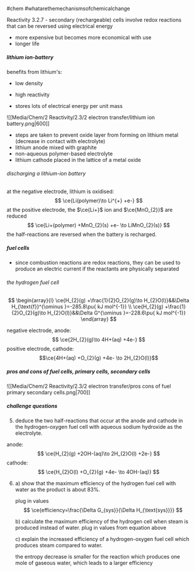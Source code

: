 #chem #whatarethemechanismsofchemicalchange

Reactivity 3.2.7 - secondary (rechargeable) cells involve redox reactions that can be reversed using electrical energy

- more expensive but becomes more economical with use
- longer life 

##### lithium ion-battery
benefits from lithium's:
- low density
- high reactivity

- stores lots of electrical energy per unit mass

![[Media/Chem/2 Reactivity/2.3/2 electron transfer/lithium ion battery.png|600]]
- steps are taken to prevent oxide layer from forming on lithium metal (decrease in contact with electrolyte)
- lithium anode mixed with graphite
- non-aqueous polymer-based electrolyte
- lithium cathode placed in the lattice of a metal oxide

###### discharging a lithium-ion battery
at the negative electrode, lithium is oxidised:
$$
\ce{Li(polymer)\to Li^{+} +e-}
$$
at the positive electrode, the $\ce{Li+}$ ion and $\ce{MnO_{2}}$ are reduced
$$
\ce{Li+(polymer) +MnO_{2}(s) +e- \to LiMnO_{2}(s)}
$$
the half-reactions are reversed when the battery is recharged.

##### fuel cells
- since combustion reactions are redox reactions, they can be used to produce an electric current if the reactants are physically separated

###### the hydrogen fuel cell
$$
\begin{array}{l}
\ce{H_{2}(g) +\frac{1}{2}O_{2}(g)\to H_{2}O(l)}&&\Delta H_{\text{f}}^{\ominus }=-285.8\pu{ kJ mol^{-1}} \\
\ce{H_{2}(g) +\frac{1}{2}O_{2}(g)\to H_{2}O(l)}&&\Delta G^{\ominus }=-228.6\pu{ kJ mol^{-1}}
\end{array}
$$

negative electrode, anode:
$$
\ce{2H_{2}(g)\to 4H+(aq) +4e-}
$$positive electrode, cathode:
$$\ce{4H+(aq) +O_{2}(g) +4e- \to 2H_{2}O(l)}$$

##### pros and cons of fuel cells, primary cells, secondary cells
![[Media/Chem/2 Reactivity/2.3/2 electron transfer/pros cons of fuel primary secondary cells.png|700]]


##### challenge questions
5. deduce the two half-reactions that occur at the anode and cathode in the hydrogen-oxygen fuel cell with aqueous sodium hydroxide as the electrolyte.

anode:
$$
\ce{H_{2}(g) +2OH-(aq)\to 2H_{2}O(l) +2e-}
$$
cathode:
$$
\ce{H_{2}O(l) +O_{2}(g) +4e- \to 4OH-(aq)}
$$

6. 
	a) show that the maximum efficiency of the hydrogen fuel cell with water as the product is about 83%.

	plug in values$$
\ce{efficiency=\frac{\Delta G_{sys}}{\Delta H_{\text{sys}}}}
$$

	b) calculate the maximum efficiency of the hydrogen cell when steam is produced instead of water.
	plug in values from equation above

	c) explain the increased efficiency of a hydrogen-oxygen fuel cell which produces steam compared to water.
	
	the entropy decrease is smaller for the reaction which produces one mole of gaseous water, which leads to a larger efficiency